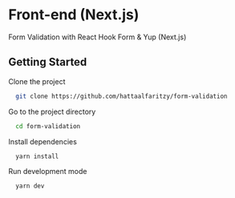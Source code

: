 # Front-end (Next.js)


Form Validation with React Hook Form & Yup (Next.js)


## Getting Started

Clone the project

```bash
  git clone https://github.com/hattaalfaritzy/form-validation
```

Go to the project directory

```bash
  cd form-validation
```

Install dependencies

```bash
  yarn install
```

Run development mode

```bash
  yarn dev
```

